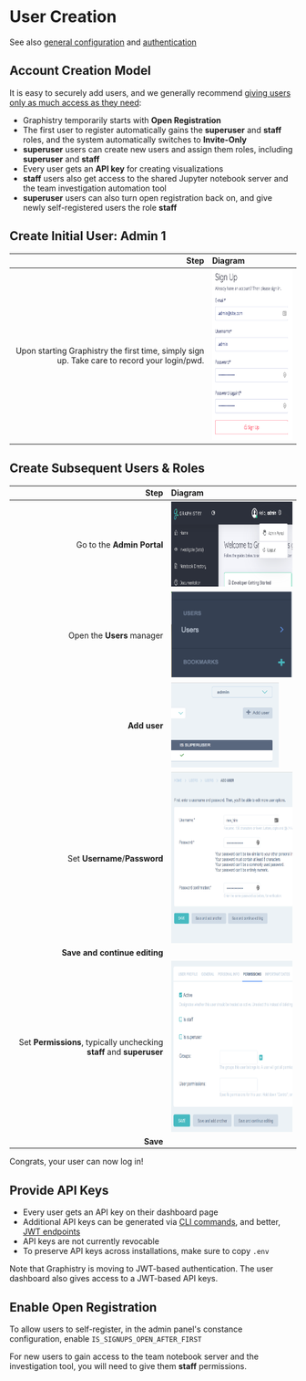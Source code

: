 # User Creation

See also [general configuration](configure.md) and [authentication](authentication.md)

## Account Creation Model

It is easy to securely add users, and we generally recommend [giving users only as much access as they need](https://en.wikipedia.org/wiki/Principle_of_least_privilege):

* Graphistry temporarily starts with **Open Registration**
* The first user to register automatically gains the **superuser** and **staff** roles, and the system automatically switches to **Invite-Only**
* **superuser** users can create new users and assign them roles, including **superuser** and **staff**
* Every user gets an **API key** for creating visualizations
* **staff** users also get access to the shared Jupyter notebook server and the team investigation automation tool
* **superuser** users can also turn open registration back on, and give newly self-registered users the role **staff**


## Create Initial User: Admin 1

| Step | Diagram |
| ---: | :------ |
| Upon starting Graphistry the first time, simply sign up. Take care to record your login/pwd. | <img src="img/signup.png" height="300"> |


## Create Subsequent Users & Roles

| Step | Diagram |
| ---: | :----- |
| Go to the **Admin Portal**    | <img src="img/admin.png" height="150">     |
| Open the **Users** manager    | <img src="img/cfg_users.png" height="150"> |
| **Add user**                  | <img src="img/add_user.png" height="150">  |
| Set **Username**/**Password** | <img src="img/set_creds.png" height="300"> |
| **Save and continue editing** |                                            |
| Set **Permissions**, typically unchecking **staff** and **superuser** | <img src="img/set_roles.png" height="300"> |
| **Save**                      |                                            |

Congrats, your user can now log in!

## Provide API Keys

* Every user gets an API key on their dashboard page
* Additional API keys can be generated via [CLI commands](../README.md), and better, [JWT endpoints](https://hub.graphistry.com/docs/api/1/rest/auth/#auth2)
* API keys are not currently revocable
* To preserve API keys across installations, make sure to copy `.env`

Note that Graphistry is moving to JWT-based authentication. The user dashboard also gives access to a JWT-based API keys.

## Enable Open Registration

To allow users to self-register, in the admin panel's constance configuration, enable `IS_SIGNUPS_OPEN_AFTER_FIRST`

For new users to gain access to the team notebook server and the investigation tool, you will need to give them **staff** permissions.



